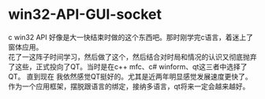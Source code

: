 # win32-API-GUI-socket
c win32 API
好像是大一快结束时做的这个东西吧。那时刚学完c语言，着迷上了窗体应用。<br/>
花了一这阵子时间学习，然后做了这个，然后结合对时局和情况的认识又彻底抛弃了这些，正式投向了QT。当时是在c++ mfc、c# winform、qt这三者中选择了QT。
直到现在 我依然感觉QT挺好的。尤其是近两年明显感觉发展速度更快了。作为一个应用框架，摆脱跟语言的绑定，接纳多语言，qt将来一定会越来越好。
